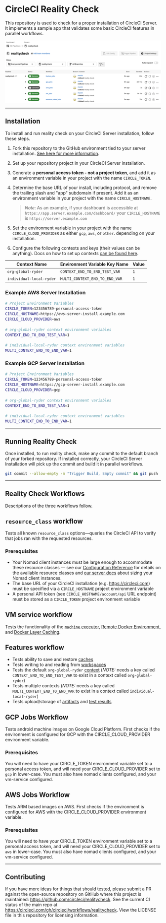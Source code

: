 # CircleCI Reality Check
This repository is used to check for a proper installation of CircleCI Server. It implements a sample app that validates some basic CircleCI features in parallel workflows.

![](misc/reality_check.png)

---

## Installation
To install and run reality check on your CircleCI Server installation, follow these steps.

1. Fork this repository to the GitHub environment tied to your server installation. [See here for more information](https://support.circleci.com/hc/en-us/articles/360011235534).

2. Set up your repository project in your CircleCI Server installation.

3. Generate a **personal access token - not a project token**, and add it as an environment variable in your project with the name `CIRCLE_TOKEN`.

4. Determine the base URL of your install, including protocol, and remove the trailing slash and "app" subdomain if present. Add it as an environment variable in your project with the name `CIRCLE_HOSTNAME`. 

    > *Note*: As an example, if your dashboard is accessible at `https://app.server.example.com/dashboard/` your `CIRCLE_HOSTNAME` is `https://server.example.com`


5. Set the environment variable in your project with the name `CIRCLE_CLOUD_PROVIDER` as either `gcp`, `aws`, or `other`. depending on your installation.

6. Configure the following contexts and keys (their values can be anything). Docs on how to set up contexts [can be found here](https://circleci.com/docs/2.0/contexts/).

Context Name       | Environment Variable Key Name  | Value   
-------------------|------------------------------- |-----------------------------
`org-global-ryder`       | `CONTEXT_END_TO_END_TEST_VAR`  | `1`
`individual-local-ryder` | `MULTI_CONTEXT_END_TO_END_VAR` | `1`

### Example AWS Server Installation
```bash
# Project Environment Variables
CIRCLE_TOKEN=123456789-personal-access-token
CIRCLE_HOSTNAME=https://aws-server-install.example.com
CIRCLE_CLOUD_PROVIDER=aws

# org-global-ryder context environment variables
CONTEXT_END_TO_END_TEST_VAR=1

# individual-local-ryder context environment variables
MULTI_CONTEXT_END_TO_END_VAR=1
```

### Example GCP Server Installation
```bash
# Project Environment Variables
CIRCLE_TOKEN=123456789-personal-access-token
CIRCLE_HOSTNAME=https://gcp-server-install.example.com
CIRCLE_CLOUD_PROVIDER=gcp

# org-global-ryder context environment variables
CONTEXT_END_TO_END_TEST_VAR=1

# individual-local-ryder context environment variables
MULTI_CONTEXT_END_TO_END_VAR=1
```

---

## Running Reality Check
Once installed, to run reality check, make any commit to the default branch of your forked repository. If installed correctly, your CircleCI Server Installation will pick up the commit and build it in parallel workflows.

```bash
git commit --allow-empty -m "Trigger Build, Empty commit" && git push
```

---

## Reality Check Workflows
Descriptions of the three workflows follow.

## `resource_class` workflow

Tests all known `resource_class` options—queries the CircleCI API to verify that jobs ran with the requested resources.

### Prerequisites
- Your Nomad client instances must be large enough to accommodate these resource classes — see our [Configuration Reference](https://circleci.com/docs/2.0/configuration-reference/#resource_class) for details on the available resource classes and [our server docs](https://circleci.com/docs/2.0/nomad/#auto-scaling-policy-best-practices) about sizing your Nomad client instances.
- The base URL of your CircleCI installation (e.g. https://circleci.com) must be specified via a `CIRCLE_HOSTNAME` project environment variable
- A personal API token (see `CIRCLE_HOSTNAME/account/api` URL endpoint) must be stored as a `CIRCLE_TOKEN` project environment variable

## VM service workflow
Tests the functionality  of the [`machine` executor](https://circleci.com/docs/2.0/executor-types/#using-machine), [Remote Docker Environment](https://circleci.com/docs/2.0/building-docker-images), and [Docker Layer Caching](https://circleci.com/docs/2.0/docker-layer-caching).

## Features workflow
- Tests ability to save and restore [caches](circleci.com/docs/2.0/caching)
- Tests writing to and reading from [workspaces](https://circleci.com/docs/2.0/workflows/#using-workspaces-to-share-data-among-jobs)
- Tests the default `org-global-ryder` [context](https://circleci.com/docs/2.0/contexts) (*NOTE:* needs a key called `CONTEXT_END_TO_END_TEST_VAR` to exist in a context called `org-global-ryder`) 
- Tests multiple contexts (*NOTE:* needs a key called `MULTI_CONTEXT_END_TO_END_VAR` to exist in a context called `individual-local-ryder`)
- Tests upload/storage of [artifacts](https://circleci.com/docs/2.0/artifacts) and [test results](https://circleci.com/docs/2.0/collect-test-data)


## GCP Jobs Workflow
Tests android machine images on Google Cloud Platform. First checks if the environment is configured for GCP with the CIRCLE_CLOUD_PROVIDER environment variable.

### Prerequisites
You will need to have your CIRCLE_TOKEN environment variable set to a personal access token, and will need your CIRCLE_CLOUD_PROVIDER set to `gcp` in lower-case. You must also have nomad clients configured, and your vm-service configured.

## AWS Jobs Workflow
Tests ARM based images on AWS. First checks if the environment is configured for AWS with the CIRCLE_CLOUD_PROVIDER environment variable.

### Prerequisites
You will need to have your CIRCLE_TOKEN environment variable set to a personal access token, and will need your CIRCLE_CLOUD_PROVIDER set to `aws` in lower-case. You must also have nomad clients configured, and your vm-service configured.

---

## Contributing
If you have more ideas for things that should tested, please submit a PR against the open-source repository on GitHub where this project is maintained: <https://github.com/circleci/realitycheck>.
See the current CI status of the main repo at <https://circleci.com/gh/circleci/workflows/realitycheck>.
View the LICENSE file in this repository for licensing information.

